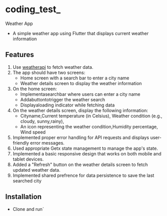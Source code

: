 # coding_test_
Weather App
- A simple weather app using Flutter that displays current weather information
## Features
 1. Use [weatherapi](https://www.weatherapi.com/docs/) to fetch weather data.
 2. The app should have two screens: 
    - Home screen with a search bar to enter a city name 
    - Weather details screen to display the weather information
 3. On the home screen:
    - Implementasearchbar where users can enter a city name
    - Addabuttontotrigger the weather search
    - Displayaloading indicator while fetching data
 4. On the weather details screen, display the following information:
    - Cityname,Current temperature (in Celsius), Weather condition (e.g., cloudy, sunny,rainy), 
    - An icon representing the weather condition,Humidity percentage, Wind speed
 5. Implemented proper error handling for API requests and displays user-friendly error messages.
 6. Used appropriate Getx state management to manage the app's state.
 7. Implemented a basic responsive design that works on both mobile and tablet devices.
 8. Added a "Refresh" button on the weather details screen to fetch updated weather data.
 9. Implemented shared prefrence for data persistence  to save the last searched city
## Installation
 - Clone and run`